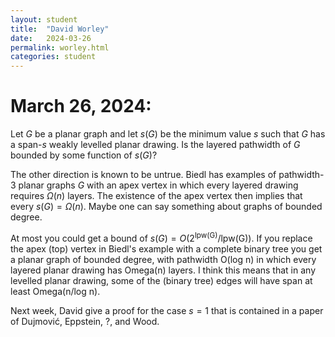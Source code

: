 ```yaml
---
layout: student
title:  "David Worley"
date:   2024-03-26
permalink: worley.html
categories: student
---
```


# March 26, 2024:

Let $G$ be a planar graph and let $s(G)$ be the minimum value $s$ such that $G$ has a span-$s$ weakly levelled planar drawing.  Is the layered pathwidth of $G$ bounded by some function of $s(G)$?

The other direction is known to be untrue.  Biedl has examples of pathwidth-$3$ planar graphs $G$ with an apex vertex in which every layered drawing requires $\Omega(n)$ layers.  The existence of the apex vertex then implies that every $s(G)=\Omega(n)$.  Maybe one can say something about graphs of bounded degree.

At most you could get a bound of $s(G)=O(2^{\operatorname{lpw(G)}}/\operatorname{lpw(G)})$.  If you replace the apex (top) vertex in Biedl's example with a complete binary tree you get a planar graph of bounded degree, with pathwidth O(log n) in which every layered planar drawing has Omega(n) layers. I think this means that in any levelled planar drawing, some of the (binary tree) edges will have span at least Omega(n/log n).

Next week, David give a proof for the case $s=1$ that is contained in a paper of Dujmović, Eppstein, ?, and Wood.
